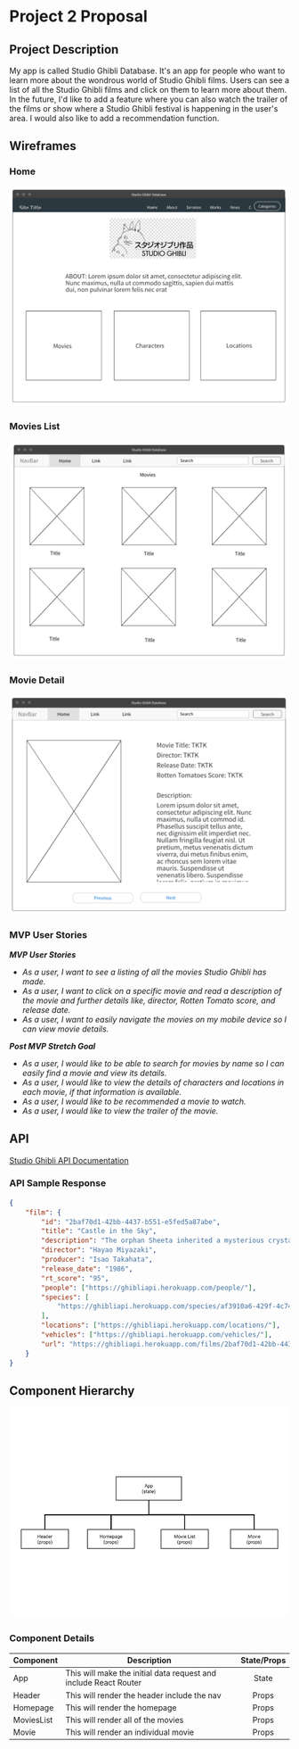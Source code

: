 # Project 2 Proposal

## Project Description

My app is called Studio Ghibli Database. It's an app for people who want to learn more about the wondrous world of Studio Ghibli films. Users can see a list of all the Studio Ghibli films and click on them to learn more about them. In the future, I'd like to add a feature where you can also watch the trailer of the films or show where a Studio Ghibli festival is happening in the user's area. I would also like to add a recommendation function.

## Wireframes

### Home

![Homepage](imgs/Project-2-homepage.png)

### Movies List

![Movie list](imgs/Project-2-movielist.png)

### Movie Detail

![Movie detail](imgs/Project-2-movie.png)

### MVP User Stories

_**MVP User Stories**_

- _As a user, I want to see a listing of all the movies Studio Ghibli has made._
- _As a user, I want to click on a specific movie and read a description of the movie and further details like, director, Rotten Tomato score, and release date._
- _As a user, I want to easily navigate the movies on my mobile device so I can view movie details._

_**Post MVP Stretch Goal**_

- _As a user, I would like to be able to search for movies by name so I can easily find a movie and view its details._
- _As a user, I would like to view the details of characters and locations in each movie, if that information is available._
- _As a user, I would like to be recommended a movie to watch._
- _As a user, I would like to view the trailer of the movie._

## API

[Studio Ghibli API Documentation](https://ghibliapi.herokuapp.com/#)

### API Sample Response

```json
{
	"film": {
		"id": "2baf70d1-42bb-4437-b551-e5fed5a87abe",
		"title": "Castle in the Sky",
		"description": "The orphan Sheeta inherited a mysterious crystal that links her to the mythical sky-kingdom of Laputa. With the help of resourceful Pazu and a rollicking band of sky pirates, she makes her way to the ruins of the once-great civilization. Sheeta and Pazu must outwit the evil Muska, who plans to use Laputa's science to make himself ruler of the world.",
		"director": "Hayao Miyazaki",
		"producer": "Isao Takahata",
		"release_date": "1986",
		"rt_score": "95",
		"people": ["https://ghibliapi.herokuapp.com/people/"],
		"species": [
			"https://ghibliapi.herokuapp.com/species/af3910a6-429f-4c74-9ad5-dfe1c4aa04f2"
		],
		"locations": ["https://ghibliapi.herokuapp.com/locations/"],
		"vehicles": ["https://ghibliapi.herokuapp.com/vehicles/"],
		"url": "https://ghibliapi.herokuapp.com/films/2baf70d1-42bb-4437-b551-e5fed5a87abe"
	}
}
```

## Component Hierarchy

![image](imgs/component-hierarchy.png)

### Component Details

| Component  | Description                                                      | State/Props |
| ---------- | ---------------------------------------------------------------- | :---------: |
| App        | This will make the initial data request and include React Router |    State    |
| Header     | This will render the header include the nav                      |    Props    |
| Homepage   | This will render the homepage                                    |    Props    |
| MoviesList | This will render all of the movies                               |    Props    |
| Movie      | This will render an individual movie                             |    Props    |
